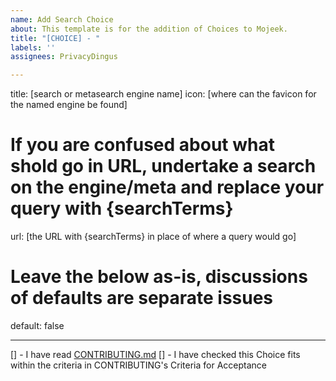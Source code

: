 ```yaml
---
name: Add Search Choice
about: This template is for the addition of Choices to Mojeek.
title: "[CHOICE] - "
labels: ''
assignees: PrivacyDingus

---
```


title: [search or metasearch engine name]
icon: [where can the favicon for the named engine be found]

# If you are confused about what shold go in URL, undertake a search on the engine/meta and replace your query with {searchTerms}
url: [the URL with {searchTerms} in place of where a query would go]

# Leave the below as-is, discussions of defaults are separate issues
default: false

---

[] - I have read [CONTRIBUTING.md](./CONTRIBUTING.md)
[] - I have checked this Choice fits within the criteria in CONTRIBUTING's Criteria for Acceptance
